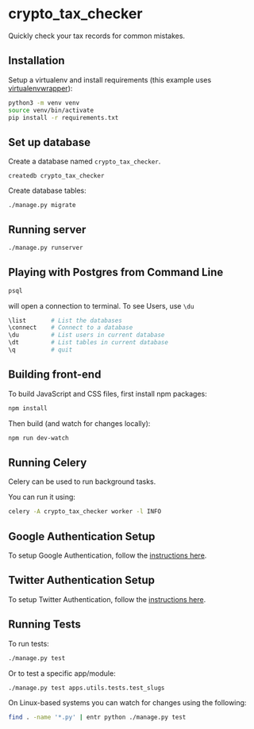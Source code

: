 # crypto_tax_checker

Quickly check your tax records for common mistakes.

## Installation

Setup a virtualenv and install requirements
(this example uses [virtualenvwrapper](https://virtualenvwrapper.readthedocs.io/en/latest/)):

```bash
python3 -m venv venv
source venv/bin/activate
pip install -r requirements.txt
```

## Set up database

Create a database named `crypto_tax_checker`.

```
createdb crypto_tax_checker
```

Create database tables:

```
./manage.py migrate
```

## Running server

```bash
./manage.py runserver
```

## Playing with Postgres from Command Line

```bash
psql
```

will open a connection to terminal. To see Users, use `\du`

```bash
\list       # List the databases
\connect    # Connect to a database
\du         # List users in current database
\dt         # List tables in current database
\q          # quit
```

## Building front-end

To build JavaScript and CSS files, first install npm packages:

```bash
npm install
```

Then build (and watch for changes locally):

```bash
npm run dev-watch
```

## Running Celery

Celery can be used to run background tasks.

You can run it using:

```bash
celery -A crypto_tax_checker worker -l INFO
```

## Google Authentication Setup

To setup Google Authentication, follow the [instructions here](https://django-allauth.readthedocs.io/en/latest/providers.html#google).

## Twitter Authentication Setup

To setup Twitter Authentication, follow the [instructions here](https://django-allauth.readthedocs.io/en/latest/providers.html#twitter).

## Running Tests

To run tests:

```bash
./manage.py test
```

Or to test a specific app/module:

```bash
./manage.py test apps.utils.tests.test_slugs
```

On Linux-based systems you can watch for changes using the following:

```bash
find . -name '*.py' | entr python ./manage.py test
```
